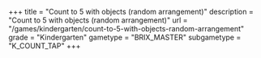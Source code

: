+++
title = "Count to 5 with objects (random arrangement)"
description = "Count to 5 with objects (random arrangement)"
url = "/games/kindergarten/count-to-5-with-objects-random-arrangement"
grade = "Kindergarten"
gametype = "BRIX_MASTER"
subgametype = "K_COUNT_TAP"
+++